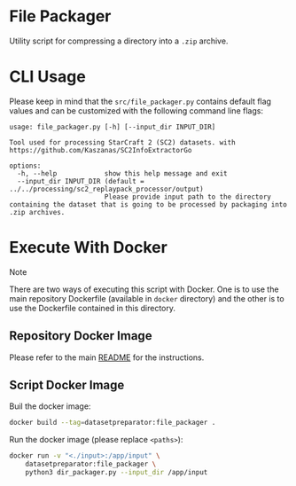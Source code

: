 # File Packager

Utility script for compressing a directory into a `.zip` archive.

# CLI Usage

Please keep in mind that the  ```src/file_packager.py``` contains default flag values and can be customized with the following command line flags:
```
usage: file_packager.py [-h] [--input_dir INPUT_DIR]

Tool used for processing StarCraft 2 (SC2) datasets. with https://github.com/Kaszanas/SC2InfoExtractorGo

options:
  -h, --help            show this help message and exit
  --input_dir INPUT_DIR (default = ../../processing/sc2_replaypack_processor/output)
                        Please provide input path to the directory containing the dataset that is going to be processed by packaging into .zip archives.
```

# Execute With Docker

> [!NOTE]
> There are two ways of executing this script with Docker. One is to use the main repository Dockerfile (available in `docker` directory) and the other is to use the Dockerfile contained in this directory.

## Repository Docker Image

Please refer to the main [README](../../README.md) for the instructions.

## Script Docker Image

Buil the docker image:
```bash
docker build --tag=datasetpreparator:file_packager .
```

Run the docker image (please replace `<paths>`):
```bash
docker run -v "<./input>:/app/input" \
    datasetpreparator:file_packager \
    python3 dir_packager.py --input_dir /app/input
```
